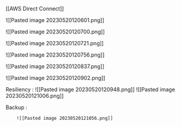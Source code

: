 [[AWS Direct Connect]] 

![[Pasted image 20230520120601.png]]

![[Pasted image 20230520120700.png]]

![[Pasted image 20230520120721.png]]

![[Pasted image 20230520120756.png]]

![[Pasted image 20230520120837.png]]

![[Pasted image 20230520120902.png]]

Resiliency :
		![[Pasted image 20230520120948.png]]
		![[Pasted image 20230520121006.png]]

Backup :

		![[Pasted image 20230520121056.png]]
	